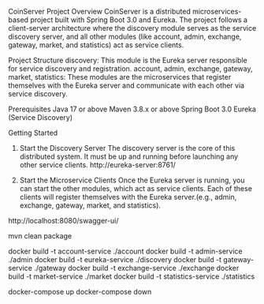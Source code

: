 CoinServer Project
Overview
CoinServer is a distributed microservices-based project built with Spring Boot 3.0 and Eureka. The project follows a client-server architecture where the discovery module serves as the service discovery server, and all other modules (like account, admin, exchange, gateway, market, and statistics) act as service clients.


Project Structure
discovery: This module is the Eureka server responsible for service discovery and registration.
account, admin, exchange, gateway, market, statistics: These modules are the microservices that register themselves with the Eureka server and communicate with each other via service discovery.


Prerequisites
Java 17 or above
Maven 3.8.x or above
Spring Boot 3.0
Eureka (Service Discovery)

Getting Started
1. Start the Discovery Server
   The discovery server is the core of this distributed system. It must be up and running before launching any other service clients. http://eureka-server:8761/

2. Start the Microservice Clients
   Once the Eureka server is running, you can start the other modules, which act as service clients. Each of these clients will register themselves with the Eureka server.(e.g., admin, exchange, gateway, market, and statistics).


http://localhost:8080/swagger-ui/

mvn clean package

docker build -t account-service ./account
docker build -t admin-service ./admin
docker build -t eureka-service ./discovery
docker build -t gateway-service ./gateway
docker build -t exchange-service ./exchange
docker build -t market-service ./market
docker build -t statistics-service ./statistics

docker-compose up
docker-compose down


